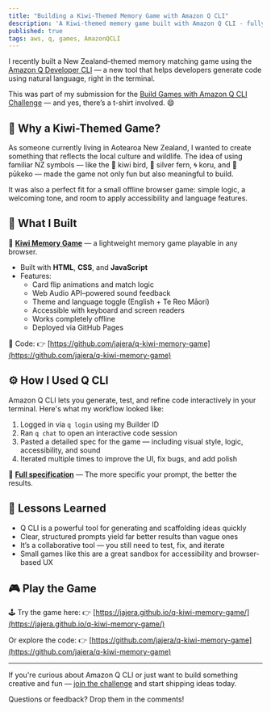 ```yaml
---
title: "Building a Kiwi-Themed Memory Game with Amazon Q CLI"
description: 'A Kiwi-themed memory game built with Amazon Q CLI - fully browser-based, offline-ready, and culturally inspired.'
published: true
tags: aws, q, games, AmazonQCLI
---
```


I recently built a New Zealand–themed memory matching game using the [Amazon Q Developer CLI](https://docs.aws.amazon.com/q/developer/) — a new tool that helps developers generate code using natural language, right in the terminal.

This was part of my submission for the [Build Games with Amazon Q CLI Challenge](https://community.aws/content/2xIoduO0xhkhUApQpVUIqBFGmAc/build-games-with-amazon-q-cli-and-score-a-t-shirt?trk=b085178b-f0cb-447b-b32d-bd0641720467&sc_channel=el) — and yes, there’s a t-shirt involved. 😄

## 🌿 Why a Kiwi-Themed Game?

As someone currently living in Aotearoa New Zealand, I wanted to create something that reflects the local culture and wildlife. The idea of using familiar NZ symbols — like the 🥝 kiwi bird, 🌿 silver fern, 🌀 koru, and 🐤 pūkeko — made the game not only fun but also meaningful to build.

It was also a perfect fit for a small offline browser game: simple logic, a welcoming tone, and room to apply accessibility and language features.

## 🧠 What I Built

🧠 [**Kiwi Memory Game**](https://jajera.github.io/q-kiwi-memory-game/) — a lightweight memory game playable in any browser.

- Built with **HTML**, **CSS**, and **JavaScript**
- Features:
  - Card flip animations and match logic
  - Web Audio API–powered sound feedback
  - Theme and language toggle (English + Te Reo Māori)
  - Accessible with keyboard and screen readers
  - Works completely offline
  - Deployed via GitHub Pages

📁 Code:
👉 [https://github.com/jajera/q-kiwi-memory-game](https://github.com/jajera/q-kiwi-memory-game)

## ⚙️ How I Used Q CLI

Amazon Q CLI lets you generate, test, and refine code interactively in your terminal. Here's what my workflow looked like:

1. Logged in via `q login` using my Builder ID
2. Ran `q chat` to open an interactive code session
3. Pasted a detailed spec for the game — including visual style, logic, accessibility, and sound
4. Iterated multiple times to improve the UI, fix bugs, and add polish

📄 **[Full specification](https://github.com/jajera/q-kiwi-memory-game/blob/main/docs/kiwi-game-spec.md)** — The more specific your prompt, the better the results.

## 🧪 Lessons Learned

- Q CLI is a powerful tool for generating and scaffolding ideas quickly
- Clear, structured prompts yield far better results than vague ones
- It’s a collaborative tool — you still need to test, fix, and iterate
- Small games like this are a great sandbox for accessibility and browser-based UX

## 🎮 Play the Game

🕹️ Try the game here:
👉 [https://jajera.github.io/q-kiwi-memory-game/](https://jajera.github.io/q-kiwi-memory-game/)

Or explore the code:
👉 [https://github.com/jajera/q-kiwi-memory-game](https://github.com/jajera/q-kiwi-memory-game)

---

If you're curious about Amazon Q CLI or just want to build something creative and fun — [join the challenge](https://community.aws/content/2xIoduO0xhkhUApQpVUIqBFGmAc/build-games-with-amazon-q-cli-and-score-a-t-shirt?trk=b085178b-f0cb-447b-b32d-bd0641720467&sc_channel=el) and start shipping ideas today.

Questions or feedback? Drop them in the comments!
